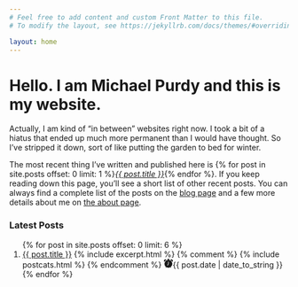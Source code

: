 ```yaml
---
# Feel free to add content and custom Front Matter to this file.
# To modify the layout, see https://jekyllrb.com/docs/themes/#overriding-theme-defaults

layout: home
---
```




<h1 class="intro">Hello. <span class="muted">I am Michael Purdy and this is my website.</span></h1>

<p>Actually, I am kind of &ldquo;in between&rdquo; websites right now. I took a bit of a hiatus that ended up much more permanent than I would have thought. So I&rsquo;ve stripped it down, sort of like putting the garden to bed for winter.</p>
<p>The most recent thing I&rsquo;ve written and published here is {% for post in site.posts offset: 0 limit: 1  %}<a href="{{ post.url }}"><em>{{ post.title }}</em></a>{% endfor %}. If you keep reading down this page, you&rsquo;ll see a short list of other recent posts. You can always find a complete list of the posts on the <a href="/archives/">blog page</a> and a few more details about me on <a href="/about/">the about page</a>.</p>

<section id="begin">
  <div id="home-page-recent">
    <h3 class="latest">Latest Posts</h3>
    <ol class="archive">
        {% for post in site.posts offset: 0 limit: 6  %}
          <li class="archive-item">
            <a href="{{ post.url }}"><span>{{ post.title }}</span></a>
         {% include excerpt.html %}
        {% comment %}
         {% include postcats.html %}
        {% endcomment %}
         <svg xmlns="http://www.w3.org/2000/svg" width="16" height="16" fill="currentColor" class="bi bi-alarm-fill" viewBox="0 0 16 16">
  <path d="M6 .5a.5.5 0 0 1 .5-.5h3a.5.5 0 0 1 0 1H9v1.07a7.001 7.001 0 0 1 3.274 12.474l.601.602a.5.5 0 0 1-.707.708l-.746-.746A6.97 6.97 0 0 1 8 16a6.97 6.97 0 0 1-3.422-.892l-.746.746a.5.5 0 0 1-.707-.708l.602-.602A7.001 7.001 0 0 1 7 2.07V1h-.5A.5.5 0 0 1 6 .5zm2.5 5a.5.5 0 0 0-1 0v3.362l-1.429 2.38a.5.5 0 1 0 .858.515l1.5-2.5A.5.5 0 0 0 8.5 9V5.5zM.86 5.387A2.5 2.5 0 1 1 4.387 1.86 8.035 8.035 0 0 0 .86 5.387zM11.613 1.86a2.5 2.5 0 1 1 3.527 3.527 8.035 8.035 0 0 0-3.527-3.527z"/>
</svg><time datetime="{{ post.date | date: "%Y-%m-%d" }}">{{ post.date | date_to_string }}</time>
          </li>
        {% endfor %}
    </ol>
  </div>
</section>

